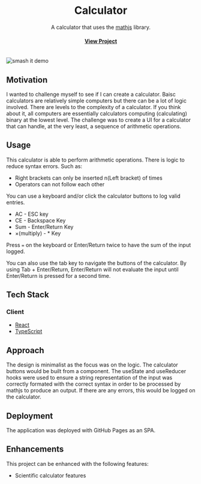 <div align="center">

  <h1>Calculator</h1>
  
 
A calculator that uses the [mathjs](https://mathjs.org) library.

<h4>
    <a href="https://excelsior2021.github.io/calculator">View Project</a>
</div>

<br />

<img src="readme_assets/calculator-demo.gif" alt="smash it demo" />

<!-- About the Project -->

## Motivation

I wanted to challenge myself to see if I can create a calculator. Baisc calculators are relatively simple computers but there can be a lot of logic involved. There are levels to the complexity of a calculator. If you think about it, all computers are essentially calculators computing (calculating) binary at the lowest level. The challenge was to create a UI for a calculator that can handle, at the very least, a sequence of arithmetic operations.

## Usage

This calculator is able to perform arithmetic operations. There is logic to reduce syntax errors. Such as:

- Right brackets can only be inserted n(Left bracket) of times
- Operators can not follow each other

You can use a keyboard and/or click the calculator buttons to log valid entries.

- AC - ESC key
- CE - Backspace Key
- Sum - Enter/Return Key
- ×(multiply) - \* Key

Press `=` on the keyboard or Enter/Return twice to have the sum of the input logged.

You can also use the tab key to navigate the buttons of the calculator. By using Tab + Enter/Return, Enter/Return will not evaluate the input until Enter/Return is pressed for a second time.

<!-- TechStack -->

## Tech Stack

### Client

- [React](https://react.dev)
- [TypeScript](https://www.typescriptlang.org)

## Approach

The design is minimalist as the focus was on the logic. The calculator buttons would be built from a component. The useState and useReducer hooks were used to ensure a string representation of the input was correctly formated with the correct syntax in order to be processed by mathjs to produce an output. If there are any errors, this would be logged on the calculator.

## Deployment

The application was deployed with GitHub Pages as an SPA.

## Enhancements

This project can be enhanced with the following features:

- Scientific calculator features

